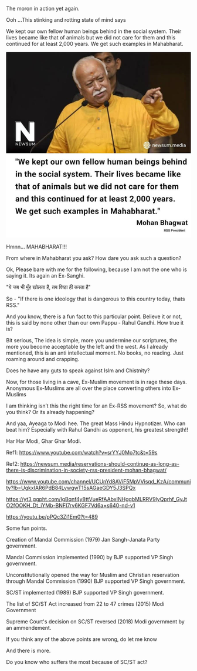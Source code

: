 
The moron in action yet again.

Ooh ...This stinking and rotting state of mind says

We kept our own fellow human beings behind in the social system. Their lives became like that of animals but we did not care for them and this continued for at least 2,000 years.
We get such examples in Mahabharat.

![The AH](AH.jpg)

Hmnn... MAHABHARAT!!!

From where in Mahabharat you ask?  How dare you ask such a question?

Ok, Please bare with me for the following, because I am not the one who is saying it. Its again an Ex-Sanghi.

"ये जब भी मुँह खोलता है, तब विष्ठा ही करता है"

So - "If there is one ideology that is dangerous to this country today, thats RSS."

And you know, there is a fun fact to this particular point. Believe it or not, this is said by none other than our own Pappu - Rahul Gandhi. How true it is?

Bit serious, The idea is simple, more you undermine our scriptures, the more you become acceptable by the left and the west. As I already mentioned, this is an anti intellectual moment. No books, no reading. Just roaming around and crapping.

Does he have any guts to speak against Islm and Chistnity?

Now, for those living in a cave, Ex-Muslim movement is in rage these days. Anonymous Ex-Muslims are all over the place converting others into Ex-Muslims

I am thinking isn’t this the right time for an Ex-RSS movement? So, what do you think? Or its already happening?

And yaa, Ayeaga to Modi hee. The great Mass Hindu Hypnotizer. Who can beat him? Especially with Rahul Gandhi as opponent, his greatest strength!!

Har Har Modi, Ghar Ghar Modi.

Ref1: https://www.youtube.com/watch?v=srYYJ0Mo7tc&t=59s

Ref2: https://newsum.media/reservations-should-continue-as-long-as-there-is-discrimination-in-society-rss-president-mohan-bhagwat/



https://www.youtube.com/channel/UCUnYd8AViF5MpVVisqd_KzA/community?lb=UgkxIAR6PdB84LvwgwT15sAGaeGDY5J3SPQx

https://yt3.ggpht.com/lgBqnf4y8ttVueRfAAbxINHggbMLRRV9lyQprhf_GyJtO2fOOKH_Dt_iYMb-BNFI7rv6KGF7Vd6a=s640-nd-v1








https://youtu.be/pPQc3Zi1Em0?t=489

Some fun points.

Creation of Mandal Commission (1979) Jan Sangh-Janata Party government.

Mandal Commission implemented (1990) by BJP supported VP Singh government.

Unconstitutionally opened the way for Muslim and Christian reservation through Mandal Commission (1990) BJP supported VP Singh government.

SC/ST implemented (1989) BJP supported VP Singh government.

The list of SC/ST Act increased from 22 to 47 crimes (2015) Modi Government

Supreme Court's decision on SC/ST reversed (2018) Modi government by an ammendement.

If you think any of the above points are wrong, do let me know

And there is more.

Do you know who suffers the most because of SC/ST act?
